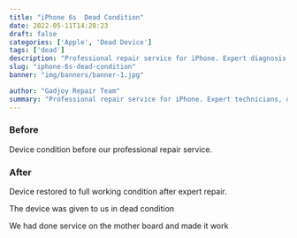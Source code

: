 ```yaml
---
title: "iPhone 6s  Dead Condition"
date: 2022-05-11T14:28:23
draft: false
categories: ['Apple', 'Dead Device']
tags: ['dead']
description: "Professional repair service for iPhone. Expert diagnosis and quality repairs in Bangalore."
slug: "iphone-6s-dead-condition"
banner: "img/banners/banner-1.jpg"

author: "Gadjoy Repair Team"
summary: "Professional repair service for iPhone. Expert technicians, quality parts, warranty included."
---
```


### Before

Device condition before our professional repair service.

### After

Device restored to full working condition after expert repair.

The device was given to us in dead condition

We had done service on the mother board and made it work